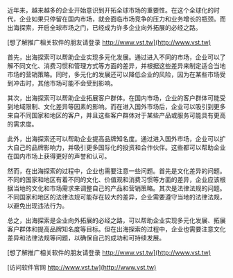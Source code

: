 近年来，越来越多的企业开始意识到开拓全球市场的重要性。在这个全球化的时代，企业如果只停留在国内市场，就会面临市场竞争的压力和业务增长的瓶颈。而出海探索，开启全球市场之门，已经成为许多企业向外拓展的必经之路。

[想了解推广相关软件的朋友请登录 http://www.vst.tw](http://www.vst.tw)

首先，出海探索可以帮助企业实现多元化发展。通过进入不同的市场，企业可以了解不同文化、消费习惯和管理方式等方面的差异，并根据这些差异来制定适合当地市场的营销策略。同时，多元化的发展还可以降低企业的风险，因为在某些市场受到冲击时，其他市场可能不会受到影响。

其次，出海探索可以帮助企业拓展客户群体。在国内市场，企业的客户群体可能受到地域限制、文化差异等因素的影响。而在进入国外市场后，企业可以吸引到更多来自不同国家和地区的客户，并且这些客户群体对于某些产品或服务可能具有更高的需求度。

此外，出海探索还可以帮助企业提高品牌知名度。通过进入国外市场，企业可以扩大自己的品牌影响力，并吸引更多国际化的投资和合作伙伴。这些都可以帮助企业在国内市场上获得更好的声誉和认可。

然而，在出海探索的过程中，企业也需要注意一些问题。首先是文化差异的问题。不同的国家和地区有着不同的文化、价值观和消费习惯等方面的差异，企业应该根据当地的文化和市场需求来调整自己的产品和营销策略。其次是法律法规的问题。不同国家和地区的法律法规可能存在较大的差异，企业需要遵守当地的法律法规，以避免出现违法行为。

总之，出海探索是企业向外拓展的必经之路，可以帮助企业实现多元化发展、拓展客户群体和提高品牌知名度等目标。但在出海探索的过程中，企业也需要注意文化差异和法律法规等问题，以确保自己的成功和可持续发展。

[想了解推广相关软件的朋友请登录 http://www.vst.tw](http://www.vst.tw)


[访问软件官网 http://www.vst.tw](http://www.vst.tw)
